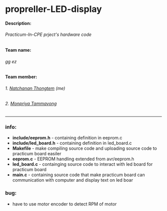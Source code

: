 # propreller-LED-display

#### Description:
###### Practicum-In-CPE prject's hardware code

#### Team name:
###### gg ez

#### Team member:
###### 1. [Natchanan Thongtem](https://github.com/psychoAB) (me)
###### 2. [Monpriya Tammavong](https://github.com/eveem)
___

### info:
* __include/eeprom.h__ - containing definition in eeprom.c
* __include/led_board.h__ - containing definition in led_board.c
* __Makefile__ - make compiling source code and uploading source code to practicum board easiler
* __eeprom.c__ - EEPROM handling extended from avr/eeprom.h
* __led_board.c__ - containging source code to interact with led board for practicum board
* __main.c__ - containing source code that make practicum board can communication with computer and display text on led boar

### bug:
* have to use motor encoder to detect RPM of motor
